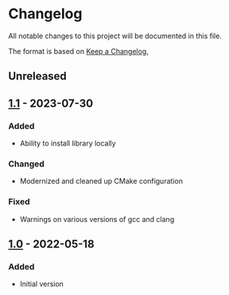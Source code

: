 # Changelog
All notable changes to this project will be documented in this file.

The format is based on [Keep a Changelog](https://keepachangelog.com/en/1.0.0/),

## Unreleased

## [1.1] - 2023-07-30

### Added
- Ability to install library locally

### Changed
- Modernized and cleaned up CMake configuration

### Fixed
- Warnings on various versions of gcc and clang

## [1.0] - 2022-05-18

### Added
- Initial version

[1.0]: https://github.com/gershnik/thinsqlitepp/releases/v1.0
[1.1]: https://github.com/gershnik/thinsqlitepp/releases/v1.1
